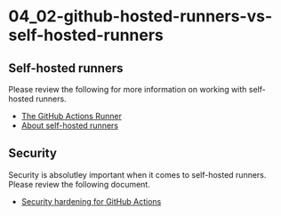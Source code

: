 # 04_02-github-hosted-runners-vs-self-hosted-runners

## Self-hosted runners
Please review the following for more information on working with self-hosted runners.

- [The GitHub Actions Runner](https://github.com/actions/runner)
- [About self-hosted runners](https://docs.github.com/en/actions/hosting-your-own-runners/about-self-hosted-runners)

## Security
Security is absolutley important when it comes to self-hosted runners.  Please review the following document.
- [Security hardening for GitHub Actions](https://docs.github.com/en/actions/security-guides/security-hardening-for-github-actions#hardening-for-self-hosted-runners)

